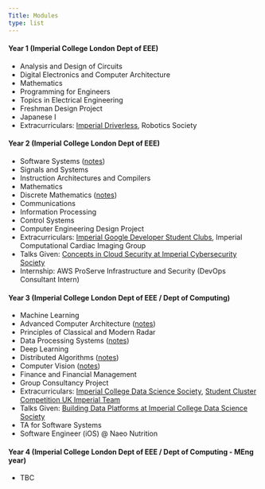 ```yaml
---
Title: Modules
type: list
---
```



#### Year 1 (Imperial College London Dept of EEE)
- Analysis and Design of Circuits
- Digital Electronics and Computer Architecture 
- Mathematics
- Programming for Engineers
- Topics in Electrical Engineering 
- Freshman Design Project
- Japanese I
- Extracurriculars: [Imperial Driverless](https://driverless.imperial.ac.uk/), Robotics Society

#### Year 2 (Imperial College London Dept of EEE)
- Software Systems ([notes](https://github.com/clemenkok/collegenotes/blob/main/Software_Systems.pdf))
- Signals and Systems
- Instruction Architectures and Compilers
- Mathematics
- Discrete Mathematics ([notes](https://github.com/clemenkok/collegenotes/blob/main/Discrete_Mathematics.pdf))
- Communications
- Information Processing
- Control Systems
- Computer Engineering Design Project
- Extracurriculars: [Imperial Google Developer Student Clubs](https://gdsc.community.dev/imperial-college-of-science-technology-and-medicine/), Imperial Computational Cardiac Imaging Group
- Talks Given: [Concepts in Cloud Security at Imperial Cybersecurity Society](https://www.youtube.com/watch?v=Mer43702Yyo&t=26s)
- Internship: AWS ProServe Infrastructure and Security (DevOps Consultant Intern)

#### Year 3 (Imperial College London Dept of EEE / Dept of Computing)
- Machine Learning
- Advanced Computer Architecture ([notes](https://github.com/clemenkok/collegenotes/blob/main/ACA_Summary.pdf))
- Principles of Classical and Modern Radar
- Data Processing Systems ([notes](https://github.com/clemenkok/collegenotes/blob/main/DPS_Summary.pdf))
- Deep Learning
- Distributed Algorithms ([notes](https://github.com/clemenkok/collegenotes/blob/main/DA_Summary.pdf))
- Computer Vision ([notes](https://github.com/clemenkok/collegenotes/blob/main/CV_Summary.pdf))
- Finance and Financial Management
- Group Consultancy Project
- Extracurriculars: [Imperial College Data Science Society](https://imperialdatasoc.co.uk/), [Student Cluster Competition UK Imperial Team](https://www.scd.stfc.ac.uk/Pages/CIUK-2023-Cluster-Challenge.aspx) 
- Talks Given: [Building Data Platforms at Imperial College Data Science Society](https://www.youtube.com/watch?v=31Cc80D8oTQ&t=5s)  
- TA for Software Systems  
- Software Engineer (iOS) @ Naeo Nutrition  

#### Year 4 (Imperial College London Dept of EEE / Dept of Computing - MEng year)
- TBC